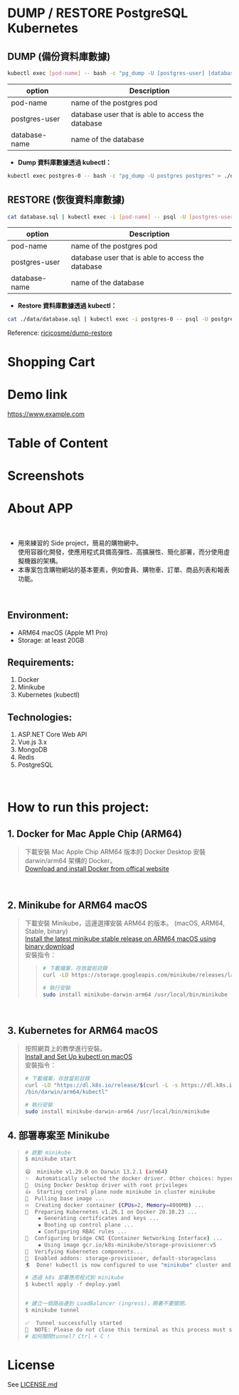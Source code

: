 # DUMP / RESTORE PostgreSQL Kubernetes

## DUMP (備份資料庫數據)

```bash
kubectl exec [pod-name] -- bash -c "pg_dump -U [postgres-user] [database-name]" > database.sql
```
| option        | Description                                       |
| ------------- | ------------------------------------------------- |
| pod-name      | name of the postgres pod                          |
| postgres-user | database user that is able to access the database |
| database-name | name of the database                              |

* **Dump 資料庫數據透過 kubectl：**
```bash
kubectl exec postgres-0 -- bash -c "pg_dump -U postgres postgres" > ./data/> database_new.sql 
```

## RESTORE (恢復資料庫數據)
```bash
cat database.sql | kubectl exec -i [pod-name] -- psql -U [postgres-user] -d [database-name]
```
| option        | Description                                       |
| ------------- | ------------------------------------------------- |
| pod-name      | name of the postgres pod                          |
| postgres-user | database user that is able to access the database |
| database-name | name of the database                              |

* **Restore 資料庫數據透過 kubectl：**
```bash
cat ./data/database.sql | kubectl exec -i postgres-0 -- psql -U postgres -d postgres
```
Reference:
[ricjcosme/dump-restore](https://gist.github.com/ricjcosme/cf576d3d4272cc35de1335a98c547da6)




# Shopping Cart

# Demo link
https://www.example.com
# Table of Content

# Screenshots

# About APP
<br />

* 用來練習的 Side project，簡易的購物網中。\
  使用容器化開發，使應用程式具備高彈性、高擴展性、簡化部署，而分使用虛擬機器的架構。
* 本專案包含購物網站的基本要素，例如會員、購物車、訂單、商品列表和報表功能。
<br />

## Environment:
* ARM64 macOS (Apple M1 Pro)
* Storage: at least 20GB
## Requirements:
1. Docker
2. Minikube
3. Kubernetes (kubectl)
## Technologies:
1. ASP.NET Core Web API
2. Vue.js 3.x
2. MongoDB
3. Redis
4. PostgreSQL

<br/>

# How to run this project:
## 1. Docker for Mac Apple Chip (ARM64)
> 下載安裝 Mac Apple Chip ARM64 版本的 Docker Desktop 安裝 darwin/arm64 架構的 Docker。\
> [Download and install Docker from offical website](https://www.docker.com/)


<br />

## 2. Minikube for ARM64 macOS 
> 下載安裝 Minikube，這邊選擇安裝 ARM64 的版本。 (macOS, ARM64, Stable, binary)\
> [Install the latest minikube stable release on ARM64 macOS using binary download](https://minikube.sigs.k8s.io/docs/start/)
> <br />
> 安裝指令：
>> ```bash
>> # 下載檔案，存放當前目錄
>> curl -LO https://storage.googleapis.com/minikube/releases/latest/minikube-darwin-arm64
>> 
>> # 執行安裝
>> sudo install minikube-darwin-arm64 /usr/local/bin/minikube
>> ```

<br />

## 3. Kubernetes for ARM64 macOS
> 按照網頁上的教學進行安裝。\
> [Install and Set Up kubectl on macOS](https://kubernetes.io/docs/tasks/tools/install-kubectl-macos/)\
> 安裝指令：
> ```bash
> # 下載檔案，存放當前目錄
> curl -LO "https://dl.k8s.io/release/$(curl -L -s https://dl.k8s.io/release/stable.txt)\
> /bin/darwin/arm64/kubectl"
>
> # 執行安裝
> sudo install minikube-darwin-arm64 /usr/local/bin/minikube
> ```
> 

## 4. 部署專案至 Minikube
>
> ```bash
> # 啟動 minikube
> $ minikube start
>
> 😄  minikube v1.29.0 on Darwin 13.2.1 (arm64)
> ✨  Automatically selected the docker driver. Other choices: hyperkit, parallels, virtualbox, ssh
> 📌  Using Docker Desktop driver with root privileges
> 👍  Starting control plane node minikube in cluster minikube
> 🚜  Pulling base image ...
> 🔥  Creating docker container (CPUs=2, Memory=4000MB) ...
> 🐳  Preparing Kubernetes v1.26.1 on Docker 20.10.23 ...
>     ▪ Generating certificates and keys ...
>     ▪ Booting up control plane ...
>     ▪ Configuring RBAC rules ...
> 🔗  Configuring bridge CNI (Container Networking Interface) ...
>     ▪ Using image gcr.io/k8s-minikube/storage-provisioner:v5
> 🔎  Verifying Kubernetes components...
> 🌟  Enabled addons: storage-provisioner, default-storageclass
> 🏄  Done! kubectl is now configured to use "minikube" cluster and "default" namespace by default
> 
> # 透過 k8s 部署應用程式到 minikube
> $ kubectl apply -f deploy.yaml
> 
> 
> # 建立一個路由連到 LoadBalancer (ingress)，開著不要關閉。
> $ minikube tunnel
> 
> ✅  Tunnel successfully started
> 📌  NOTE: Please do not close this terminal as this process must stay alive for the tunnel to be accessible ...
> # 如何關閉tunnel? Ctrl + C !
> ```
>

# License
See [LICENSE.md](/LICENSE.md)
